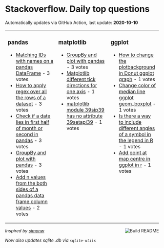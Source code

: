 # Stackoverflow. Daily top questions 

Automatically updates via GitHub Action, last update: **<!-- date starts -->2020-10-10<!-- date ends -->**


<table><tr><td valign="top" width="33%">

### pandas
<!-- pandas starts -->
* [Matching IDs with names on a pandas DataFrame](https://stackoverflow.com/questions/64297355/matching-ids-with-names-on-a-pandas-dataframe) - 3 votes
* [How to apply regex over all the rows of a dataset](https://stackoverflow.com/questions/64298113/how-to-apply-regex-over-all-the-rows-of-a-dataset) - 3 votes
* [Check if a date lies in first half of month or second in pandas](https://stackoverflow.com/questions/64292622/check-if-a-date-lies-in-first-half-of-month-or-second-in-pandas) - 3 votes
* [GroupBy and plot with pandas](https://stackoverflow.com/questions/64292297/groupby-and-plot-with-pandas) - 3 votes
* [Add n values from the both sides of a pandas data frame column values](https://stackoverflow.com/questions/64297560/add-n-values-from-the-both-sides-of-a-pandas-data-frame-column-values) - 2 votes
<!-- pandas ends -->
</td><td valign="top" width="34%">


### matplotlib
<!-- matplotlib starts -->
* [GroupBy and plot with pandas](https://stackoverflow.com/questions/64292297/groupby-and-plot-with-pandas) - 3 votes
* [Matplotlib different tick directions for one axis](https://stackoverflow.com/questions/64296891/matplotlib-different-tick-directions-for-one-axis) - 1 votes
* [matplotlib  module 39sip39 has no attribute 39setapi39](https://stackoverflow.com/questions/64291087/matplotlib-module-sip-has-no-attribute-setapi) - 1 votes
<!-- matplotlib ends -->
</td><td valign="top" width="34%">


### ggplot
<!-- ggplot2 starts -->
* [How to change the plotbackground in Donut ggplot graph](https://stackoverflow.com/questions/64297387/how-to-change-the-plot-background-in-donut-ggplot-graph) - 1 votes
* [Change color of median line ggplot geom_boxplot](https://stackoverflow.com/questions/64289509/change-color-of-median-line-ggplot-geom-boxplot) - 1 votes
* [Is there a way to include different angles of a symbol in the legend in R](https://stackoverflow.com/questions/64295406/is-there-a-way-to-include-different-angles-of-a-symbol-in-the-legend-in-r) - 1 votes
* [Add point at map centre in ggplot in r](https://stackoverflow.com/questions/64288986/add-point-at-map-centre-in-ggplot-in-r) - 1 votes
<!-- ggplot2 ends -->
</td></tr></table>

<a href="https://github.com/hp0404/hp0404/actions"><img src="https://github.com/hp0404/hp0404/workflows/Build%20README/badge.svg" align="right" alt="Build README"></a> <p>*Inspired by  [simonw](https://github.com/simonw/simonw)*</p> <p> *Now also updates sqlite .db via `sqlite-utils`* </p>
